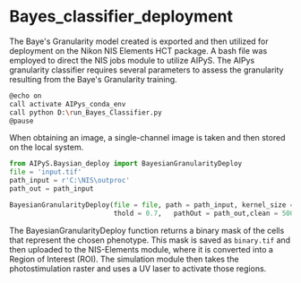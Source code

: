 # Bayes_classifier_deployment
The Baye's Granularity model created is exported and then utilized for deployment on the Nikon NIS Elements HCT package. A bash file was employed to direct the NIS jobs module to utilize AIPyS. The AIPys granularity classifier requires several parameters to assess the granularity resulting from the Baye's Granularity training. 
```bash
@echo on
call activate AIPys_conda_env
call python D:\run_Bayes_Classifier.py
@pause
```
When obtaining an image, a single-channel image is taken and then stored on the local system.


```python
from AIPyS.Baysian_deploy import BayesianGranularityDeploy
file = 'input.tif'
path_input = r'C:\NIS\outproc'
path_out = path_input

BayesianGranularityDeploy(file = file, path = path_input, kernel_size = 15, trace_a = -27, trace_b = 33, 
                          thold = 0.7,   pathOut = path_out,clean = 500,saveMerge=True)
```
The BayesianGranularityDeploy function returns a binary mask of the cells that represent the chosen phenotype. This mask is saved as ```binary.tif``` and then uploaded to the NIS-Elements module, where it is converted into a Region of Interest (ROI). The simulation module then takes the photostimulation raster and uses a UV laser to activate those regions.


